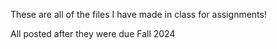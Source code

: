 These are all of the files I have made in class for assignments! 

All posted after they were due Fall 2024
